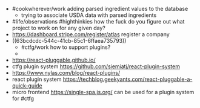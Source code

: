 - #cookwherever/work adding parsed ingredient values to the database
	- trying to associate USDA data with parsed ingredients
- #life/observations #highthinkies how the fuck do you figure out what project to work on for any given day?
- https://dashboard.stripe.com/register/atlas register a company
- ((63bcdcdc-544c-41cb-85c1-6ffaea735793))
	- #ctfg/work how to support plugins?
	-
- https://react-pluggable.github.io/
- ctfg plugin system https://github.com/siemiatj/react-plugin-system
- https://www.nylas.com/blog/react-plugins/
- react plugin system https://techblog.geekyants.com/react-pluggable-a-quick-guide
- micro frontend https://single-spa.js.org/ can be used for a plugin system for #ctfg